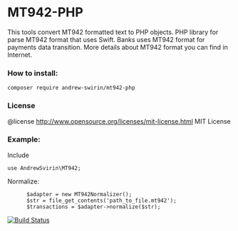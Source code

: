 # MT942-PHP
This tools convert MT942 formatted text to PHP objects. PHP library for parse MT942 format that uses Swift.
Banks uses MT942 format for payments data transition.
More details about MT942 format you can find in Internet.

### How to install:
`composer require andrew-swirin/mt942-php`

### License
@license http://www.opensource.org/licenses/mit-license.html  MIT License

### Example:
Include
```
use AndrewSvirin\MT942;
```
Normalize:
```
      $adapter = new MT942Normalizer();
      $str = file_get_contents('path_to_file.mt942');
      $transactions = $adapter->normalize($str);
```

[![Build Status](https://travis-ci.com/andrew-svirin/mt942-php.svg?branch=master)](https://travis-ci.com/andrew-svirin/mt942-php)